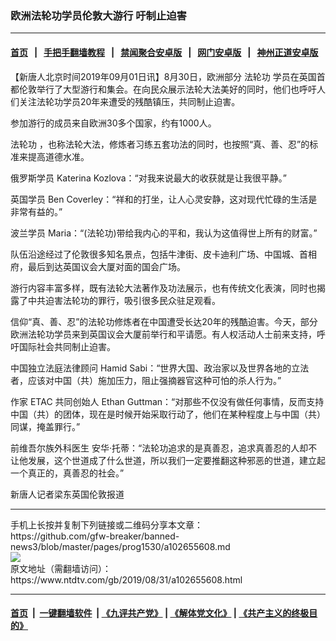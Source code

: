 ### 欧洲法轮功学员伦敦大游行 吁制止迫害
------------------------

#### [首页](https://github.com/gfw-breaker/banned-news3/blob/master/README.md) &nbsp;&nbsp;|&nbsp;&nbsp; [手把手翻墙教程](https://github.com/gfw-breaker/guides/wiki) &nbsp;&nbsp;|&nbsp;&nbsp; [禁闻聚合安卓版](https://github.com/gfw-breaker/bn-android) &nbsp;&nbsp;|&nbsp;&nbsp; [网门安卓版](https://github.com/oGate2/oGate) &nbsp;&nbsp;|&nbsp;&nbsp; [神州正道安卓版](https://github.com/SzzdOgate/update) 



<div><div class="post_content" itemprop="articleBody">
 <p>
  【新唐人北京时间2019年09月01日讯】8月30日，欧洲部分
  <ok href="https://www.ntdtv.com/gb/法轮功.htm">
   法轮功
  </ok>
  学员在英国首都伦敦举行了大型游行和集会。在向民众展示法轮大法美好的同时，他们也呼吁人们关注法轮功学员20年来遭受的残酷镇压，共同制止迫害。
 </p>
 <p>
  参加游行的成员来自欧洲30多个国家，约有1000人。
 </p>
 <p>
  <ok href="https://www.ntdtv.com/gb/法轮功.htm">
   法轮功
  </ok>
  ，也称法轮大法，修炼者习练五套功法的同时，也按照“真、善、忍”的标准来提高道德水准。
 </p>
 <p>
  俄罗斯学员 Katerina Kozlova：“对我来说最大的收获就是让我很平静。”
 </p>
 <p>
  英国学员 Ben Coverley：“祥和的打坐，让人心灵安静，这对现代忙碌的生活是非常有益的。”
 </p>
 <p>
  波兰学员 Maria：“(法轮功)带给我内心的平和，我认为这值得世上所有的财富。”
 </p>
 <p>
  队伍沿途经过了伦敦很多知名景点，包括牛津街、皮卡迪利广场、中国城、首相府，最后到达英国议会大厦对面的国会广场。
 </p>
 <p>
  游行内容丰富多样，既有法轮大法著作及功法展示，也有传统文化表演，同时也揭露了中共迫害法轮功的罪行，吸引很多民众驻足观看。
 </p>
 <p>
  信仰“真、善、忍”的法轮功修炼者在中国遭受长达20年的残酷迫害。今天，部分欧洲法轮功学员来到英国议会大厦前举行和平请愿。有人权活动人士前来支持，呼吁国际社会共同制止迫害。
 </p>
 <p>
  中国独立法庭法律顾问 Hamid Sabi：“世界大国、政治家以及世界各地的立法者，应该对中国（共）施加压力，阻止强摘器官这种可怕的杀人行为。”
 </p>
 <p>
  作家 ETAC 共同创始人 Ethan Guttman：“对那些不仅没有做任何事情，反而支持中国（共）的团体，现在是时候开始采取行动了，他们在某种程度上与中国（共）同谋，掩盖罪行。”
 </p>
 <p>
  前维吾尔族外科医生 安华·托蒂：“法轮功追求的是真善忍，追求真善忍的人却不让他发展，这个世道成了什么世道，所以我们一定要推翻这种邪恶的世道，建立起一个真正的，真善忍的社会。”
 </p>
 <p>
  新唐人记者梁东英国伦敦报道
 </p>
 <div class="single_ad">
 </div>
</div>
</div>
<hr/>
手机上长按并复制下列链接或二维码分享本文章：<br/>
https://github.com/gfw-breaker/banned-news3/blob/master/pages/prog1530/a102655608.md <br/>
<a href='https://github.com/gfw-breaker/banned-news3/blob/master/pages/prog1530/a102655608.md'><img src='https://github.com/gfw-breaker/banned-news3/blob/master/pages/prog1530/a102655608.md.png'/></a> <br/>
原文地址（需翻墙访问）：https://www.ntdtv.com/gb/2019/08/31/a102655608.html


------------------------
#### [首页](https://github.com/gfw-breaker/banned-news3/blob/master/README.md) &nbsp;|&nbsp; [一键翻墙软件](https://github.com/gfw-breaker/nogfw/blob/master/README.md) &nbsp;| [《九评共产党》](https://github.com/gfw-breaker/9ping.md/blob/master/README.md#九评之一评共产党是什么) | [《解体党文化》](https://github.com/gfw-breaker/jtdwh.md/blob/master/README.md) | [《共产主义的终极目的》](https://github.com/gfw-breaker/gczydzjmd.md/blob/master/README.md)


<img src='http://gfw-breaker.win/banned-news3/pages/prog1530/a102655608.md' width='0px' height='0px'/>